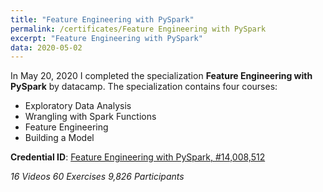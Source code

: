 ```yaml
---
title: "Feature Engineering with PySpark"
permalink: /certificates/Feature Engineering with PySpark
excerpt: "Feature Engineering with PySpark"
data: 2020-05-02
---
```


In May 20, 2020 I completed the specialization **Feature Engineering with PySpark** by datacamp.
The specialization contains four courses:
* Exploratory Data Analysis
* Wrangling with Spark Functions
* Feature Engineering
* Building a Model

**Credential ID**: [Feature Engineering with PySpark, #14,008,512](https://www.datacamp.com/statement-of-accomplishment/course/78dba7061ed326233f1bb3645c656d8211bdaead)

*16 Videos
60 Exercises
9,826 Participants*
